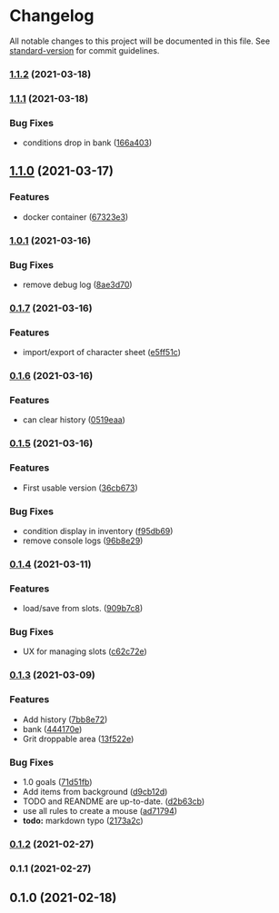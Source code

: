 # Changelog

All notable changes to this project will be documented in this file. See [standard-version](https://github.com/conventional-changelog/standard-version) for commit guidelines.

### [1.1.2](https://github.com/yar0d/mausritter-sheet/compare/v1.1.1...v1.1.2) (2021-03-18)

### [1.1.1](https://github.com/yar0d/mausritter-sheet/compare/v1.1.0...v1.1.1) (2021-03-18)


### Bug Fixes

* conditions drop in bank ([166a403](https://github.com/yar0d/mausritter-sheet/commit/166a4034eda3a0a98a1e1d859cabe9733601c40c))

## [1.1.0](https://github.com/yar0d/mausritter-sheet/compare/v1.0.1...v1.1.0) (2021-03-17)


### Features

* docker container ([67323e3](https://github.com/yar0d/mausritter-sheet/commit/67323e350f65b7f834af1fbf9b2bd52affa91cb7))

### [1.0.1](https://github.com/yar0d/mausritter-sheet/compare/v1.0.0...v1.0.1) (2021-03-16)


### Bug Fixes

* remove debug log ([8ae3d70](https://github.com/yar0d/mausritter-sheet/commit/8ae3d7001539ee5a6688eb4706b6ebb4168e2714))

### [0.1.7](https://github.com/yar0d/mausritter-sheet/compare/v0.1.6...v0.1.7) (2021-03-16)


### Features

* import/export of character sheet ([e5ff51c](https://github.com/yar0d/mausritter-sheet/commit/e5ff51c3cc9ff834abadbd1e9e354abac43ac523))

### [0.1.6](https://github.com/yar0d/mausritter-sheet/compare/v1.0.0...v0.1.6) (2021-03-16)


### Features

* can clear history ([0519eaa](https://github.com/yar0d/mausritter-sheet/commit/0519eaadcb83aa24081b8f978ed75617b5781e92))

### [0.1.5](https://github.com/yar0d/mausritter-sheet/compare/v0.1.4...v0.1.5) (2021-03-16)


### Features

* First usable version ([36cb673](https://github.com/yar0d/mausritter-sheet/commit/36cb67378f20f863404b9360284642d80cfe3a6b))


### Bug Fixes

* condition display in inventory ([f95db69](https://github.com/yar0d/mausritter-sheet/commit/f95db697f6cb3ee7290039dd63f6636588dfd891))
* remove console logs ([96b8e29](https://github.com/yar0d/mausritter-sheet/commit/96b8e2930c37f922882f90407097b9916f541afd))

### [0.1.4](https://github.com/yar0d/mausritter-sheet/compare/v0.1.3...v0.1.4) (2021-03-11)


### Features

* load/save from slots. ([909b7c8](https://github.com/yar0d/mausritter-sheet/commit/909b7c860b1d989687d468d365629992423ebced))


### Bug Fixes

* UX for managing slots ([c62c72e](https://github.com/yar0d/mausritter-sheet/commit/c62c72e5f243ad379f420d49a4096c8d97124d61))

### [0.1.3](https://github.com/yar0d/mausritter-sheet/compare/v0.1.2...v0.1.3) (2021-03-09)


### Features

* Add history ([7bb8e72](https://github.com/yar0d/mausritter-sheet/commit/7bb8e72cf43b69ef168544453718143b83030a12))
* bank ([444170e](https://github.com/yar0d/mausritter-sheet/commit/444170e34853106998ae44d2702d90d1ba66d9d5))
* Grit droppable area ([13f522e](https://github.com/yar0d/mausritter-sheet/commit/13f522e85ac22e6163353901246dd11701f20147))


### Bug Fixes

* 1.0 goals ([71d51fb](https://github.com/yar0d/mausritter-sheet/commit/71d51fbcc8e55994c3f8aeb83c258d3c66791d5a))
* Add items from background ([d9cb12d](https://github.com/yar0d/mausritter-sheet/commit/d9cb12d142b955034c260131a96fa9b54794e1a4))
* TODO and REANDME are up-to-date. ([d2b63cb](https://github.com/yar0d/mausritter-sheet/commit/d2b63cb797c29e2b643a600b6f4b5c8e6f09c597))
* use all rules to create a mouse ([ad71794](https://github.com/yar0d/mausritter-sheet/commit/ad71794d5d91e31675ed6c66e5709ca17e12f505))
* **todo:** markdown typo ([2173a2c](https://github.com/yar0d/mausritter-sheet/commit/2173a2c2b94917b50757288b89b62c3b42c5ce10))

### [0.1.2](https://github.com/yar0d/mausritter-sheet/compare/v0.1.1...v0.1.2) (2021-02-27)

### 0.1.1 (2021-02-27)

## 0.1.0 (2021-02-18)

